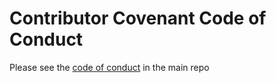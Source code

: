 <!-- 
SPDX-FileCopyrightText: Copyright (c) 2021 Matthew Nickson
SPDX-FileCopyrightText: Copyright (c) 2014 Coraline Ada Ehmke

SPDX-License-Identifier: CC-BY-4.0
-->
# Contributor Covenant Code of Conduct

Please see the [code of conduct](https://github.com/SidingsMedia/Sidings-Media-Railway-Controller/blob/d6e5ff56b378a8c136afe48047995a16ff2acffc/CODE_OF_CONDUCT.md) in the main repo
